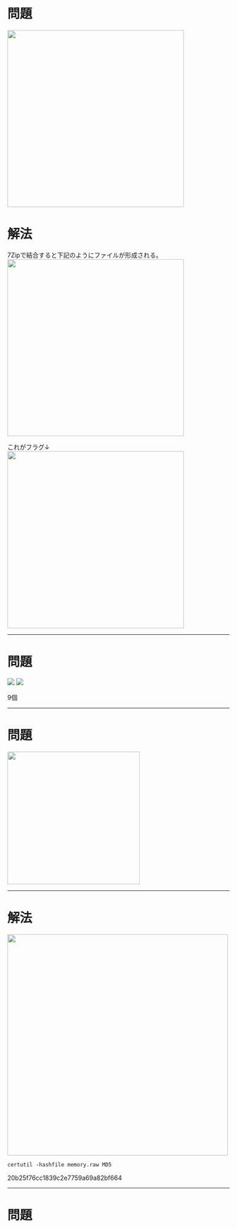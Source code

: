 # 問題
<img src=https://github.com/user-attachments/assets/46bd6c7a-6474-41a3-a4d2-59553a5e7a40 width="400">


# 解法
7Zipで結合すると下記のようにファイルが形成される。  
<img src=https://github.com/user-attachments/assets/03aa1a32-b12a-4d11-b1fc-9c494b11279b width="400">  

これがフラグ↓  
<img src=https://github.com/user-attachments/assets/4699663c-78a2-4df8-81c2-4dbe00022a1c width="400">

***

# 問題
<img src=https://github.com/user-attachments/assets/fab807a3-c876-4d02-b017-690a98ad052b wdth="300">

<img src=https://github.com/user-attachments/assets/1fa411d9-5c85-445d-b816-229b444cefc6 wdth="300">

9個

***
# 問題
<img src=https://github.com/user-attachments/assets/cd05f457-e1e9-4abf-8219-3c1f0e942db8 width="300">

***
# 解法
<img src=https://github.com/user-attachments/assets/208516bb-8683-4ef4-9e99-ba4e466e14ea width="500">

```
certutil -hashfile memory.raw MD5
```

20b25f76cc1839c2e7759a69a82bf664

***
# 問題
